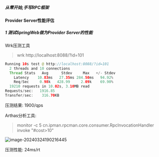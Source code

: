 ##### 从零开始,手写RPC框架





#### Provider Server性能评估

##### 1 测试SpringWeb做为Provider Server的性能

Wrk压测工具

> wrk http://localhost:8088/?id=101

```java
Running 10s test @ http://localhost:8088/?id=101
  2 threads and 10 connections
  Thread Stats   Avg      Stdev     Max   +/- Stdev
    Latency    10.83ms   27.35ms 284.50ms   94.92%
    Req/Sec     0.98k   428.99     2.09k    69.90%
  19210 requests in 10.02s, 3.10MB read
Requests/sec:   1916.85
Transfer/sec:    316.70KB
```

压测结果: 1900/qps



Arthas分析工具: 

>monitor -c 5 cn.ipman.rpcman.core.consumer.RpcInvocationHandler invoke "#cost>10"

![image-20240324190216445](https://ipman-blog-1304583208.cos.ap-nanjing.myqcloud.com/rpcman/2024-03-24-110222.png)

压测性能: 24ms/rt





